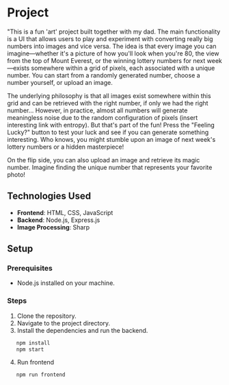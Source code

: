 # Project

"This is a fun 'art' project built together with my dad. The main functionality is a UI that allows users to play and experiment with converting really big numbers into images and vice versa. The idea is that every image you can imagine—whether it's a picture of how you'll look when you're 80, the view from the top of Mount Everest, or the winning lottery numbers for next week—exists somewhere within a grid of pixels, each associated with a unique number. You can start from a randomly generated number, choose a number yourself, or upload an image.

The underlying philosophy is that all images exist somewhere within this grid and can be retrieved with the right number, if only we had the right number... However, in practice, almost all numbers will generate meaningless noise due to the random configuration of pixels (insert interesting link with entropy). But that's part of the fun! Press the "Feeling Lucky?" button to test your luck and see if you can generate something interesting. Who knows, you might stumble upon an image of next week's lottery numbers or a hidden masterpiece!

On the flip side, you can also upload an image and retrieve its magic number. Imagine finding the unique number that represents your favorite photo!


## Technologies Used

- **Frontend**: HTML, CSS, JavaScript
- **Backend**: Node.js, Express.js
- **Image Processing**: Sharp

## Setup

### Prerequisites

- Node.js installed on your machine.

### Steps

1. Clone the repository.
2. Navigate to the project directory.
3. Install the dependencies and run the backend.

```bash
   npm install
   npm start
```
4. Run frontend

```bash
   npm run frontend
```
